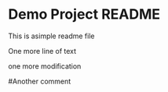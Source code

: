 # Demo Project README

This is asimple readme file

One more line of text

one more modification

#Another comment